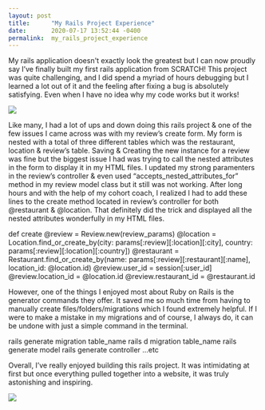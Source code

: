 ```yaml
---
layout: post
title:      "My Rails Project Experience"
date:       2020-07-17 13:52:44 -0400
permalink:  my_rails_project_experience
---
```



My rails application doesn't exactly look the greatest but I can now proudly say I’ve finally built my first rails application from SCRATCH! This project was quite challenging, and I did spend a myriad of hours debugging but I learned a lot out of it and the feeling after fixing a bug is absolutely satisfying. Even when I have no idea why my code works but it works!

![](https://i.imgur.com/Cb426qO.gif)

Like many, I had a lot of ups and down doing this rails project & one of the few issues I came across was with my review’s create form. My form is nested with a total of three different tables which was the restaurant, location & review’s table. Saving & Creating the new instance for a review was fine but the biggest issue I had was trying to call the nested attributes in the form to display it in my HTML files. I updated my strong paramenters in the review’s controller & even used “accepts_nested_attributes_for” method in my review model class but it still was not working. After long hours and with the help of my cohort coach, I realized I had to add these lines to the create method located in review’s controller for both @restaurant & @location. That definitely did the trick and displayed all the nested attributes wonderfully in my HTML files. 


def create 
        @review = Review.new(review_params)
        @location = Location.find_or_create_by(city: params[:review][:location][:city], country: params[:review][:location][:country])
        @restaurant = Restaurant.find_or_create_by(name: params[:review][:restaurant][:name], location_id: @location.id)
        @review.user_id = session[:user_id]
        @review.location_id = @location.id
        @review.restaurant_id = @restaurant.id
				

However, one of the things I enjoyed most about Ruby on Rails is the generator commands they offer. It saved me so much time from having to manually create files/folders/migrations which I found extremely helpful. If I were to make a mistake in my migrations and of course, I always do, it can be undone with just a simple command in the terminal. 

rails generate migration table_name 
rails d migration table_name
rails generate model 
rails generate controller ...etc 

Overall, I’ve really enjoyed building this rails project. It was intimidating at first but once everything pulled together into a website, it was truly astonishing and inspiring.

![](https://i.imgur.com/4ZNRH0W.gif)


